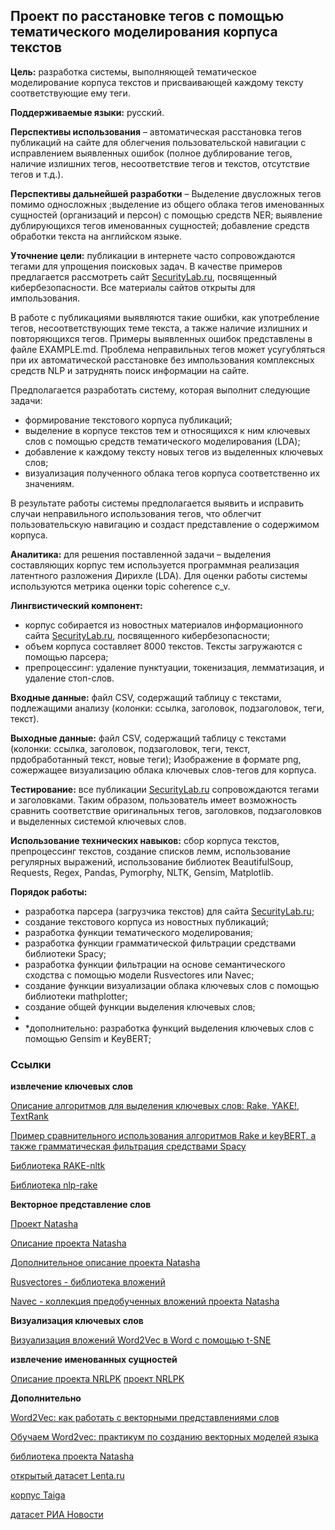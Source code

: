## Проект по расстановке тегов с помощью тематического моделирования корпуса текстов

**Цель:** разработка системы, выполняющей тематическое моделирование корпуса текстов и присваивающей каждому тексту соответствующие ему теги.

**Поддерживаемые языки:** русский.

**Перспективы использования** – автоматическая расстановка тегов публикаций на сайте для облегчения пользовательской навигации с исправлением выявленных ошибок (полное дублирование тегов, наличие излишних тегов, несоответствие тегов и текстов, отсутствие тегов и т.д.). 

**Перспективы дальнейшей разработки** – Выделение двусложных тегов помимо односложных ;выделение из общего облака тегов именованных сущностей (организаций и персон) с помощью средств NER; выявление дублирующихся тегов именованных сущностей; добавление средств обработки текста на английском языке.

**Уточнение цели:** публикации в интернете часто сопровождаются тегами для упрощения поисковых задач. В качестве примеров предлагается рассмотреть сайт [SecurityLab.ru](https://www.securitylab.ru/), посвященный кибербезопасности. Все материалы сайтов открыты для импользования.

В работе с публикациями выявляются такие ошибки, как употребление тегов, несоответствующих теме текста, а также наличие излишних и повторяющихся тегов. Примеры выявленных ошибок представлены в файле EXAMPLE.md. Проблема неправильных тегов может усугубляться при их автоматической расстановке без импользования комплексных средств NLP и затруднять поиск информации на сайте.

Предполагается разработать систему, которая выполнит следующие задачи:
- формирование текстового корпуса публикаций;
- выделение в корпусе текстов тем и относящихся к ним ключевых слов с помощью средств тематического моделирования (LDA);
- добавление к каждому тексту новых тегов из выделенных ключевых слов;
- визуализация полученного облака тегов корпуса соответственно их значениям.

В результате работы системы предполагается выявить и исправить случаи неправильного использования тегов, что облегчит пользовательскую навигацию и создаст представление о содержимом корпуса.

**Аналитика:** для решения поставленной задачи – выделения составляющих корпус тем используется программная реализация латентного разложения Дирихле (LDA). Для оценки работы системы используются метрика оценки topic coherence c_v.

**Лингвистический компонент:**
- корпус собирается из новостных материалов информационного сайта [SecurityLab.ru](https://www.securitylab.ru/), посвященного кибербезопасности;
- объем корпуса составляет 8000 текстов. Тексты загружаются с помощью парсера;
- препроцессинг: удаление пунктуации, токенизация, лемматизация, и удаление стоп-слов.

**Входные данные:** файл CSV, содержащий таблицу с текстами, подлежащими анализу (колонки: ссылка, заголовок, подзаголовок, теги, текст).

**Выходные данные:** файл CSV, содержащий таблицу с текстами (колонки: ссылка, заголовок, подзаголовок, теги, текст, прдобработанный текст, новые теги); Изображение в формате png, сожержащее визуализацию облака ключевых слов-тегов для корпуса.

**Тестирование:** все публикации [SecurityLab.ru](https://www.securitylab.ru/) сопровождаются тегами и заголовками. Таким образом, пользователь имеет возможность сравнить соответствие оригинальных тегов, заголовков, подзаголовков и выделенных системой ключевых слов.

**Использование технических навыков:** сбор корпуса текстов, препроцессинг текстов, создание списков лемм, использование регулярных выражений, использование библиотек BeautifulSoup, Requests, Regex, Pandas, Pymorphy, NLTK, Gensim, Matplotlib.

**Порядок работы:**
- разработка парсера (загрузчика текстов) для сайта [SecurityLab.ru](https://www.securitylab.ru/);
- создание текстового корпуса из новостных публикаций;
- разработка функции тематического моделирования;
- разработка функции грамматической фильтрации средствами библиотеки Spacy;
- разработка функции фильтрации на основе семантического сходства с помощью модели Rusvectores или Navec;
- создание функции визуализации облака ключевых слов с помощью библиотеки mathplotter;
- создание общей функции выделения ключевых слов;
- 
-  *дополнительно: разработка функций выделения ключевых слов с помощью Gensim и KeyBERT;
 
### Ссылки 

**извлечение ключевых слов**

[Описание алгоритмов для выделения ключевых слов: Rake, YAKE!, TextRank](https://vc.ru/newtechaudit/449493-algoritmy-dlya-vydeleniya-klyuchevyh-slov-rake-yake-textrank)

[Пример сравнительного использования алгоритмов Rake и keyBERT, а также грамматическая фильтрация средствами Spacy](https://towardsdatascience.com/keyword-extraction-a-benchmark-of-7-algorithms-in-python-8a905326d93f)

[Библиотека RAKE-nltk](https://pypi.org/project/rake-nltk/)

[Библиотека nlp-rake](https://pypi.org/project/nlp-rake/)

**Векторное представление слов**

[Проект Natasha](https://github.com/natasha)

[Описание проекта Natasha](https://habr.com/ru/post/516098/)

[Дополнительное описание проекта Natasha](https://habr.com/ru/post/349864/)

[Rusvectores - библиотека вложений](https://rusvectores.org/ru/models/)

[Navec - коллекция предобученных вложений проекта Natasha](https://github.com/natasha/navec)

**Визуализация ключевых слов**

[Визуализация вложений Word2Vec в Word с помощью t-SNE](https://machinelearningmastery.ru/google-news-and-leo-tolstoy-visualizing-word2vec-word-embeddings-with-t-sne-11558d8bd4d/)

**извлечение именованных сущностей**

[Описание проекта NRLPK](https://habr.com/ru/post/468141/)
[проект NRLPK](https://github.com/avl33/nrlpk)

**Дополнительно**

[Word2Vec: как работать с векторными представлениями слов](https://neurohive.io/ru/osnovy-data-science/word2vec-vektornye-predstavlenija-slov-dlja-mashinnogo-obuchenija/)

[Обучаем Word2vec: практикум по созданию векторных моделей языка](https://sysblok.ru/knowhow/obuchaem-word2vec-praktikum-po-sozdaniju-vektornyh-modelej-jazyka/)

[библиотека проекта Natasha](https://natasha.github.io/corus/)

[открытый датасет Lenta.ru](https://github.com/yutkin/Lenta.Ru-News-Dataset)

[корпус Taiga](https://tatianashavrina.github.io/taiga_site/)

[датасет РИА Новости](https://github.com/RossiyaSegodnya/ria_news_dataset)
